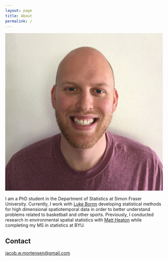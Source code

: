 ```yaml
---
layout: page
title: About
permalink: /
---
```



<div class="captioned-img alignright">
  <img class="img-round" src="images/jacob.jpg">
</div>

I am a PhD student in the Department of Statistics at Simon Fraser University. Currently, I work with <a href="http://www.lukebornn.com/">Luke Bornn</a> developing statistical methods for high dimensional spatiotemporal data in order to better understand problems related to basketball and other sports. Previously, I conducted research in environmental spatial statistics with <a href="https://mheaton.byu.edu/">Matt Heaton</a> while completing my MS in statistics at BYU. 

<!-- Currently listening to <a href="">Light Upon the Lake</a> by <a>Whitney</a> and reading <a href="">Soul Music</a> by <a>Terry Pratchett</a>. -->

## Contact


[jacob.w.mortensen@gmail.com]


[jacob.w.mortensen@gmail.com]: mailto:jacob.w.mortensen@gmail.com
